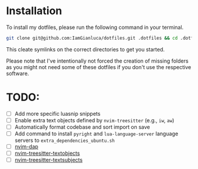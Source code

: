 # Installation

To install my dotfiles, please run the following command in your terminal.

```bash
git clone git@github.com:IamGianluca/dotfiles.git .dotfiles && cd .dotfiles && ./install
```

This cleate symlinks on the correct directories to get you started.

Please note that I've intentionally not forced the creation of missing folders as you might not need some of these dotfiles if you don't use the respective software.


# TODO:

- [ ] Add more specific luasnip snippets
- [ ] Enable extra text objects defined by `nvim-treesitter` (e.g., `iw`, `aw`)
- [ ] Automatically format codebase and sort import on save
- [ ] Add command to install `pyright` and `lua-language-server` language servers to `extra_dependencies_ubuntu.sh`
- [ ] [nvim-dap](https://github.com/mfussenegger/nvim-dap)
- [ ] [nvim-treesitter-textobjects](https://github.com/nvim-treesitter/nvim-treesitter-textobjects)
- [ ] [nvim-treesitter-textsubjects](https://github.com/rrethy/nvim-treesitter-textsubjects)
